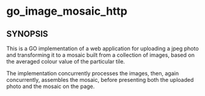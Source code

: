 # go_image_mosaic_http

## SYNOPSIS

This is a GO implementation of a web application for uploading a jpeg photo and transforming it to a mosaic built from a collection of images, based on the averaged colour value of the particular tile.

The implementation concurrently processes the images, then, again concurrently, assembles the mosaic, before presenting both the uploaded photo and the mosaic on the page.   

